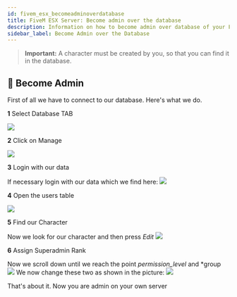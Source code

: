 ```yaml
---
id: fivem_esx_becomeadminoverdatabase
title: FiveM ESX Server: Become admin over the database
description: Information on how to become admin over database of your FiveM server with ESX from ZAP-Hosting - ZAP-Hosting.com documentation
sidebar_label: Become Admin over the Database
---
```


> **Important:** A character must be created by you, so that you can find it in the database.

## 📔 Become Admin

First of all we have to connect to our database.
Here's what we do.

**1** Select Database TAB

![](https://screensaver01.zap-hosting.com/index.php/s/otNqNWHxMcdkpes/preview)

**2** Click on Manage

![](https://screensaver01.zap-hosting.com/index.php/s/s5dy3G4ty4mAmPn/preview)

**3** Login with our data

If necessary login with our data which we find here:
![](https://screensaver01.zap-hosting.com/index.php/s/f574YrdrrfxTt7k/preview)

**4** Open the users table

![](https://screensaver01.zap-hosting.com/index.php/s/n5pmgw9FbosisBF/preview)

**5** Find our Character

Now we look for our character and then press *Edit* 
![](https://screensaver01.zap-hosting.com/index.php/s/CGLK7BboSDKoqcR/preview)

**6** Assign Superadmin Rank

Now we scroll down until we reach the point *permission_level* and *group
![](https://screensaver01.zap-hosting.com/index.php/s/G6Fp9MS9eBBz4fi/preview)
We now change these two as shown in the picture:
![](https://screensaver01.zap-hosting.com/index.php/s/jS24NGqzxGtJ7sr/preview)


That's about it. Now you are admin on your own server
